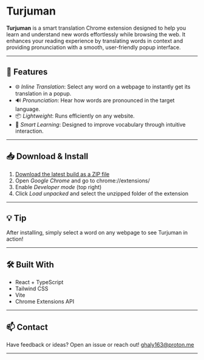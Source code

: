 # Turjuman

**Turjuman** is a smart translation Chrome extension designed to help you learn and understand new words effortlessly while browsing the web. It enhances your reading experience by translating words in context and providing pronunciation with a smooth, user-friendly popup interface.

---

## 🚀 Features

- 🌐 _Inline Translation_: Select any word on a webpage to instantly get its translation in a popup.
- 🔊 _Pronunciation_: Hear how words are pronounced in the target language.
- 📦 _Lightweight_: Runs efficiently on any website.
- 🧠 _Smart Learning_: Designed to improve vocabulary through intuitive interaction.

---

## 📥 Download & Install

1. [Download the latest build as a ZIP file](https://github.com/MohammedGhaly/Turjuman-chrome-extension/releases/download/v1.0.0/Turjuman-Extension.zip)
2. Open _Google Chrome_ and go to chrome://extensions/
3. Enable _Developer mode_ (top right)
4. Click _Load unpacked_ and select the unzipped folder of the extension

---

## 💡 Tip

After installing, simply select a word on any webpage to see Turjuman in action!

---

## 🛠 Built With

- React + TypeScript
- Tailwind CSS
- Vite
- Chrome Extensions API

---

## 📫 Contact

Have feedback or ideas? Open an issue or reach out!
[ghaly163@proton.me](ghaly163@proton.me)

---
